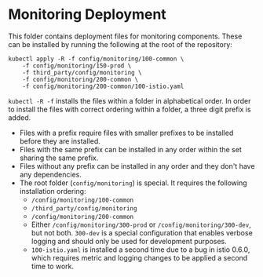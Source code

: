 # Monitoring Deployment
This folder contains deployment files for monitoring components.
These can be installed by running the following at the root of the repository:

```shell
kubectl apply -R -f config/monitoring/100-common \
    -f config/monitoring/150-prod \
    -f third_party/config/monitoring \
    -f config/monitoring/200-common \
    -f config/monitoring/200-common/100-istio.yaml
```

`kubectl -R -f` installs the files within a folder in alphabetical order.
In order to install the files with correct ordering within a folder,
a three digit prefix is added.
* Files with a prefix require files with smaller prefixes to be installed before they are installed.
* Files with the same prefix can be installed in any order within the set sharing the same prefix.
* Files without any prefix can be installed in any order and they don't have any dependencies.
* The root folder (`config/monitoring`) is special. It requires the following installation ordering:
    * `/config/monitoring/100-common`
    * `/third_party/config/monitoring`
    * `/config/monitoring/200-common`
    * Either `/config/monitoring/300-prod` or `/config/monitoring/300-dev`, but not both. `300-dev` is a
     special configuration that enables verbose logging and should only be used for development purposes.
    * `100-istio.yaml` is installed a second time due to a bug in istio 0.6.0, which requires metric 
     and logging changes to be applied a second time to work.